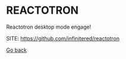 # REACTOTRON
 
 Reactotron desktop mode engage!
 
 SITE: https://github.com/infinitered/reactotron

 [Go back](https://portable-linux-apps.github.io/apps.html)
